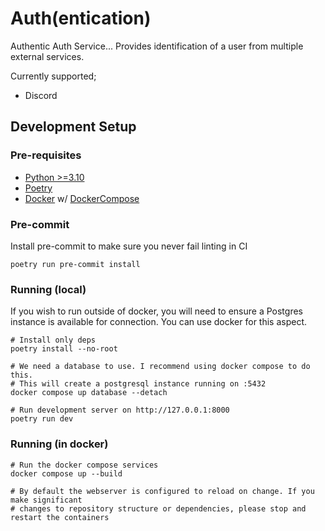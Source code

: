 # Auth(entication)

Authentic Auth Service... Provides identification of a user from multiple external services.

Currently supported;
- Discord


## Development Setup

### Pre-requisites
- [Python >=3.10](https://www.python.org/downloads/)
- [Poetry](https://python-poetry.org/docs/#installation)
- [Docker](https://docs.docker.com/engine/install/) w/ [DockerCompose](https://docs.docker.com/compose/install/)

### Pre-commit
Install pre-commit to make sure you never fail linting in CI
```shell
poetry run pre-commit install
```

### Running (local)

If you wish to run outside of docker, you will need to ensure a Postgres instance
is available for connection. You can use docker for this aspect.

```shell
# Install only deps
poetry install --no-root

# We need a database to use. I recommend using docker compose to do this.
# This will create a postgresql instance running on :5432
docker compose up database --detach

# Run development server on http://127.0.0.1:8000
poetry run dev
```

### Running (in docker)

```shell
# Run the docker compose services
docker compose up --build

# By default the webserver is configured to reload on change. If you make significant
# changes to repository structure or dependencies, please stop and restart the containers
```
